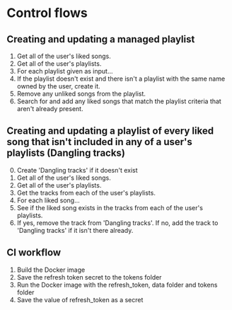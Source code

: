 # Control flows

## Creating and updating a managed playlist

1. Get all of the user's liked songs.
2. Get all of the user's playlists.
3. For each playlist given as input...
4. If the playlist doesn't exist and there isn't a playlist with the same name owned by the user, create it.
5. Remove any unliked songs from the playlist.
6. Search for and add any liked songs that match the playlist criteria that aren't already present.

## Creating and updating a playlist of every liked song that isn't included in any of a user's playlists (Dangling tracks)

0. Create 'Dangling tracks' if it doesn't exist
1. Get all of the user's liked songs.
2. Get all of the user's playlists.
3. Get the tracks from each of the user's playlists.
4. For each liked song...
5. See if the liked song exists in the tracks from each of the user's playlists.
6. If yes, remove the track from 'Dangling tracks'. If no, add the track to 'Dangling tracks' if it isn't there already.

## CI workflow

1. Build the Docker image
2. Save the refresh token secret to the tokens folder
3. Run the Docker image with the refresh_token, data folder and tokens folder
4. Save the value of refresh_token as a secret
